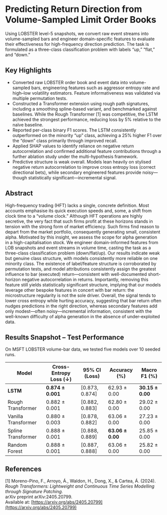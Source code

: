 # Predicting Return Direction from Volume-Sampled Limit Order Books  

Using LOBSTER level-5 snapshots, we convert raw event streams into volume-sampled bars and engineer domain-specific features to evaluate their effectiveness for high-frequency direction prediction. The task is formulated as a three-class classification problem with labels “up,” “flat,” and “down.”  


## Key Highlights  
- Converted raw LOBSTER order book and event data into volume-sampled bars, engineering features such as aggressor entropy rate and high–low volatility estimators. Feature informativeness was validated via multiple permutation tests.  
- Constructed a Transformer extension using rough path signatures, including a smoothing spline-based variant, and benchmarked against baselines. While the Rough Transformer [1] was competitive, the LSTM achieved the strongest performance, reducing loss by 5% relative to the naïve baseline.  
- Reported per-class binary F1 scores. The LSTM consistently outperformed on the minority “up” class, achieving a 25% higher F1 over the “down” class primarily through improved recall.  
- Applied SHAP values to identify reliance on negative return autocorrelation and confirmed additional feature contributions through a further ablation study under the multi-hypothesis framework.  
- Predictive structure is weak overall. Models lean heavily on stylised negative return autocorrelation to improve cross entropy loss (correct directional bets), while secondary engineered features provide noisy—though statistically significant—incremental signal.

## Abstract  
High-frequency trading (HFT) lacks a single, concrete definition. Most accounts emphasise its quick execution speeds and, some, a shift from clock time to a “volume clock.” Although HFT operations are highly secretive, the very fact that such firms profit at these horizons stands in tension with the strong form of market efficiency. Such firms find reason to depart from the market portfolio, consequently generating small, consistent alpha. Motivated by this insight, we assess the scope for alpha generation in a high-capitalisation stock. We engineer domain-informed features from LOB snapshots and event streams in volume time, casting the task as a three-class classification problem (down/flat/up). Our results indicate weak but genuine class structure, with models consistently more reliable on one minority class. The existence of label/feature structure is corroborated by permutation tests, and model attributions consistently assign the greatest influence to bar (executed) return—consistent with well-documented short-horizon negative autocorrelation in returns. Importantly, removing this feature still yields statistically significant structure, implying that our models leverage other bespoke features in concert with bar return: the microstructure regularity is not the sole driver. Overall, the signal tends to lower cross entropy while hurting accuracy, suggesting that bar return often nudges predictions in the right direction, whereas secondary features add only modest—often noisy—incremental information, consistent with the well-known difficulty of alpha generation in the absence of under-exploited data.  

## Results Snapshot – Test Performance  

On MSFT LOBSTER volume-bar data, we tested five models over 10 seeded runs.  

| Model              | Cross-Entropy Loss (↓) | 95% CI (Loss) | Accuracy (%) | Macro F1 (%)  | 
|--------------------|-------------------------|---------------|--------------|--------------|  
| **LSTM**           | **0.874 ± 0.001**      | [0.873, 0.874] | 62.93 ± 0.00 | **30.15 ± 0.00** |
| Rough Transformer  | 0.882 ± 0.001          | [0.882, 0.883] | 62.80 ± 0.00 | 29.02 ± 0.00 |
| Vanilla Transformer| 0.880 ± 0.003          | [0.878, 0.882] | 63.06 ± 0.00 | 27.23 ± 0.00 | 
| Spline Transformer | 0.888 ± 0.001          | [0.888, 0.889] | **63.06 ± 0.00** | 25.85 ± 0.00 | 
| Random Forest      | 0.888 ± 0.001          | [0.887, 0.888] | 63.06 ± 0.00 | 25.82 ± 0.00 | 

## References
[1] Moreno-Pino, F., Arroyo, Á., Waldon, H., Dong, X., & Cartea, Á. (2024).  
  *Rough Transformers: Lightweight and Continuous Time Series Modelling through Signature Patching.*  
  arXiv preprint arXiv:2405.20799.  
  Available at: [https://arxiv.org/abs/2405.20799](https://arxiv.org/abs/2405.20799)  
